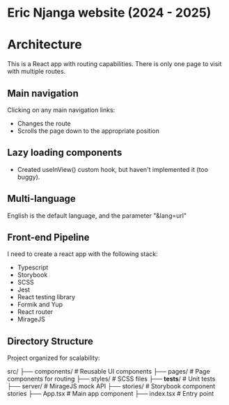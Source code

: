 # Eric Njanga website (2024 - 2025)

# Architecture
This is a React app with routing capabilities. There is only one page to visit with multiple routes. 
 
## Main navigation
Clicking on any main navigation links:
- Changes the route
- Scrolls the page down to the appropriate position

## Lazy loading components
- Created useInView() custom hook, but haven't implemented it (too buggy).

## Multi-language
English is the default language, and the parameter "&lang=url"

## Front-end Pipeline
I need to create a react app with the following stack:
- Typescript
- Storybook
- SCSS
- Jest
- React testing library
- Formik and Yup
- React router
- MirageJS

## Directory Structure
Project organized for scalability:

src/
├── components/          # Reusable UI components
├── pages/               # Page components for routing
├── styles/              # SCSS files
├── __tests__/           # Unit tests
├── server/              # MirageJS mock API
├── stories/             # Storybook component stories
├── App.tsx              # Main app component
├── index.tsx            # Entry point